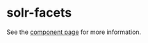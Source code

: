 solr-facets
================

See the [component page](http://blackhawkwebcomponents.github.io/solr-facets) for more information.
